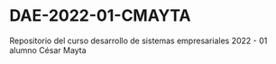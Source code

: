 # DAE-2022-01-CMAYTA
Repositorio del curso desarrollo de sistemas empresariales 2022  - 01 alumno César Mayta
